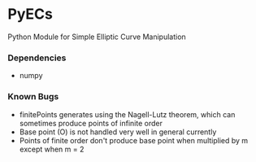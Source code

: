 # PyECs
Python Module for Simple Elliptic Curve Manipulation
### Dependencies
- numpy
### Known Bugs
- finitePoints generates using the Nagell-Lutz theorem, which can sometimes produce points of infinite order
- Base point (O) is not handled very well in general currently
- Points of finite order don't produce base point when multiplied by m except when m = 2
